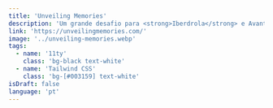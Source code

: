 ```yaml
---
title: 'Unveiling Memories'
description: 'Um grande desafio para <strong>Iberdrola</strong> e Avantgrid onde tivemos que transferir muito conteúdo histórico de várias publicações editoriais. Design web, branding e desenvolvimento.'
link: 'https://unveilingmemories.com/'
image: '../unveiling-memories.webp'
tags:
  - name: '11ty'
    class: 'bg-black text-white'
  - name: 'Tailwind CSS'
    class: 'bg-[#003159] text-white'
isDraft: false
language: 'pt'
---
```

